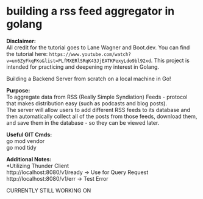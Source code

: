 # building a rss feed aggregator in golang

**Disclaimer:** <br />
All credit for the tutorial goes to Lane Wagner and Boot.dev. You can find the tutorial here: ```https://www.youtube.com/watch?v=un6ZyFkqFKo&list=PLfMXERlSRqK43JjEATKPexyLdo9bl92xd```. This project is intended for practicing and deepening my interest in Golang. <br />

Building a Backend Server from scratch on a local machine in Go!

**Purpose:** <br /> 
    To aggregate data from RSS (Really Simple Syndiation) Feeds - protocol that makes distribution easy
        (such as podcasts and blog posts).<br />
    The server will allow users to add different RSS feeds to its database and then automatically collect all of the posts from those feeds, download them, and save them in the database - so they can be viewed later.

**Useful GIT Cmds:**<br />
go mod vendor <br />
go mod tidy <br />

**Additional Notes:** <br />
*Utilizing Thunder Client <br />
http://localhost:8080/v1/ready -> Use for Query Request <br />
http://localhost:8080/v1/err -> Test Error


CURRENTLY STILL WORKING ON
